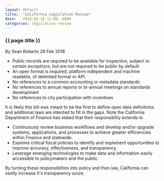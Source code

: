 ```yaml
---
layout: default
title:  "California Legislation Review"
date:   2018-02-28 12:00 -0800
categories: legislation-review
---
```

### {{ page.title }}
By Sean Roberts 28 Feb 2018
    
* Public records are required to be available for inspection, subject to certain exceptions, but are not required to be public by default.
* An open format is required, platform independent and machine readable, of delimited format or API. 
* No references to a common accounting or metadata standards
* No references to annual reports or bi-annual meetings on standards development
* No references to city participation with incentives 

It is likely this bill was meant to be the first to define open data definitions and additional laws are intented to fill in the gaps. Note the California Department of Finance has stated that their responsiblity extends to
* Continuously review business workflows and develop and/or upgrade systems, applications, and processes to achieve greater efficiencies within Finance and statewide.
* Examine critical fiscal policies to identify and implement opportunities to improve accuracy, effectiveness, and transparency.
* Leverage emerging technologies to make data and information easily accessible to policymakers and the public.

By turning these responsiblities into policy and then law, California can vastly increase it's transparency score.
